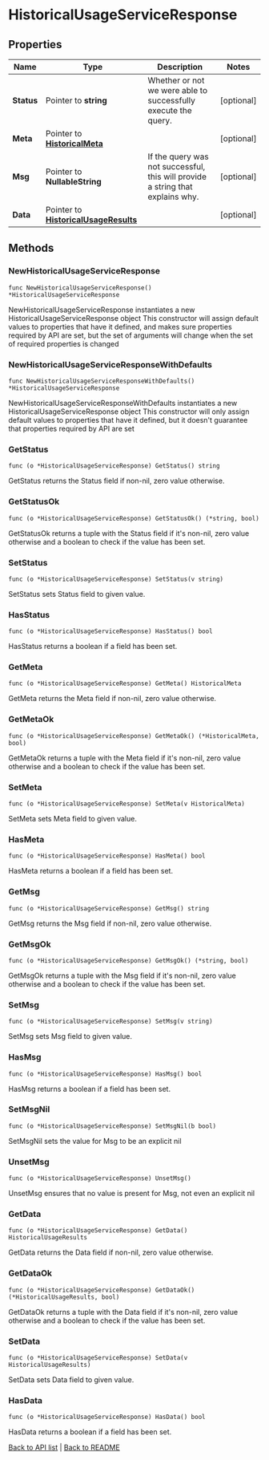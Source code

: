 # HistoricalUsageServiceResponse

## Properties

Name | Type | Description | Notes
------------ | ------------- | ------------- | -------------
**Status** | Pointer to **string** | Whether or not we were able to successfully execute the query. | [optional] 
**Meta** | Pointer to [**HistoricalMeta**](HistoricalMeta.md) |  | [optional] 
**Msg** | Pointer to **NullableString** | If the query was not successful, this will provide a string that explains why. | [optional] 
**Data** | Pointer to [**HistoricalUsageResults**](HistoricalUsageResults.md) |  | [optional] 

## Methods

### NewHistoricalUsageServiceResponse

`func NewHistoricalUsageServiceResponse() *HistoricalUsageServiceResponse`

NewHistoricalUsageServiceResponse instantiates a new HistoricalUsageServiceResponse object
This constructor will assign default values to properties that have it defined,
and makes sure properties required by API are set, but the set of arguments
will change when the set of required properties is changed

### NewHistoricalUsageServiceResponseWithDefaults

`func NewHistoricalUsageServiceResponseWithDefaults() *HistoricalUsageServiceResponse`

NewHistoricalUsageServiceResponseWithDefaults instantiates a new HistoricalUsageServiceResponse object
This constructor will only assign default values to properties that have it defined,
but it doesn't guarantee that properties required by API are set

### GetStatus

`func (o *HistoricalUsageServiceResponse) GetStatus() string`

GetStatus returns the Status field if non-nil, zero value otherwise.

### GetStatusOk

`func (o *HistoricalUsageServiceResponse) GetStatusOk() (*string, bool)`

GetStatusOk returns a tuple with the Status field if it's non-nil, zero value otherwise
and a boolean to check if the value has been set.

### SetStatus

`func (o *HistoricalUsageServiceResponse) SetStatus(v string)`

SetStatus sets Status field to given value.

### HasStatus

`func (o *HistoricalUsageServiceResponse) HasStatus() bool`

HasStatus returns a boolean if a field has been set.

### GetMeta

`func (o *HistoricalUsageServiceResponse) GetMeta() HistoricalMeta`

GetMeta returns the Meta field if non-nil, zero value otherwise.

### GetMetaOk

`func (o *HistoricalUsageServiceResponse) GetMetaOk() (*HistoricalMeta, bool)`

GetMetaOk returns a tuple with the Meta field if it's non-nil, zero value otherwise
and a boolean to check if the value has been set.

### SetMeta

`func (o *HistoricalUsageServiceResponse) SetMeta(v HistoricalMeta)`

SetMeta sets Meta field to given value.

### HasMeta

`func (o *HistoricalUsageServiceResponse) HasMeta() bool`

HasMeta returns a boolean if a field has been set.

### GetMsg

`func (o *HistoricalUsageServiceResponse) GetMsg() string`

GetMsg returns the Msg field if non-nil, zero value otherwise.

### GetMsgOk

`func (o *HistoricalUsageServiceResponse) GetMsgOk() (*string, bool)`

GetMsgOk returns a tuple with the Msg field if it's non-nil, zero value otherwise
and a boolean to check if the value has been set.

### SetMsg

`func (o *HistoricalUsageServiceResponse) SetMsg(v string)`

SetMsg sets Msg field to given value.

### HasMsg

`func (o *HistoricalUsageServiceResponse) HasMsg() bool`

HasMsg returns a boolean if a field has been set.

### SetMsgNil

`func (o *HistoricalUsageServiceResponse) SetMsgNil(b bool)`

 SetMsgNil sets the value for Msg to be an explicit nil

### UnsetMsg
`func (o *HistoricalUsageServiceResponse) UnsetMsg()`

UnsetMsg ensures that no value is present for Msg, not even an explicit nil
### GetData

`func (o *HistoricalUsageServiceResponse) GetData() HistoricalUsageResults`

GetData returns the Data field if non-nil, zero value otherwise.

### GetDataOk

`func (o *HistoricalUsageServiceResponse) GetDataOk() (*HistoricalUsageResults, bool)`

GetDataOk returns a tuple with the Data field if it's non-nil, zero value otherwise
and a boolean to check if the value has been set.

### SetData

`func (o *HistoricalUsageServiceResponse) SetData(v HistoricalUsageResults)`

SetData sets Data field to given value.

### HasData

`func (o *HistoricalUsageServiceResponse) HasData() bool`

HasData returns a boolean if a field has been set.


[Back to API list](../README.md#documentation-for-api-endpoints) | [Back to README](../README.md)
